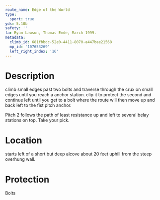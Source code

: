```yaml
---
route_name: Edge of the World
type:
  sport: true
yds: 5.10b
safety: ''
fa: Ryan Lawson, Thomas Emde, March 1999.
metadata:
  climb_id: 681fbbdc-52e0-4411-8070-a447bae21568
  mp_id: '107653269'
  left_right_index: '16'
---
```

# Description
climb small edges past two bolts and traverse through the crux on small edges until you reach a anchor station. clip it to protect the second and continue left until you get to a bolt where the route will then move up and back left to the fist pitch anchor.

Pitch 2 follows the path of least resistance up and left to several belay stations on top. Take your pick.

# Location
starts left of a short but deep alcove about 20 feet uphill from the steep overhung wall.

# Protection
Bolts
